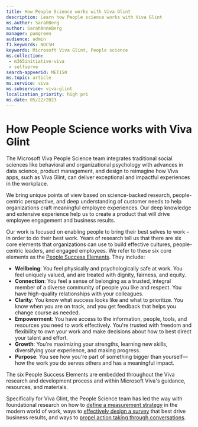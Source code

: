 ```yaml
---
title: How People Science works with Viva Glint
description: Learn how People science works with Viva Glint
ms.author: SarahBerg
author: SarahAnneBerg
manager: pamgreen
audience: admin
f1.keywords: NOCSH
keywords: Microsoft Viva Glint, People science
ms.collection: 
 - m365initiative-viva
 - selfserve
search-appverid: MET150
ms.topic: article
ms.service: viva
ms.subservice: viva-glint
localization_priority: high pri
ms.date: 05/22/2023
---
```


# How People Science works with Viva Glint

The Microsoft Viva People Science team integrates traditional social sciences like behavioral and organizational psychology with advances in data science, product management, and design to reimagine how Viva apps, such as Viva Glint, can deliver exceptional and impactful experiences in the workplace.

We bring unique points of view based on science-backed research, people-centric perspective, and deep understanding of customer needs to help organizations craft meaningful employee experiences. Our deep knowledge and extensive experience help us to create a product that will drive employee engagement and business results.

Our work is focused on enabling people to bring their best selves to work – in order to do their best work. Years of research tell us that there are six core elements that organizations can use to build effective cultures, people-centric leaders, and engaged employees. We refer to these six core elements as the [People Success Elements](https://techcommunity.microsoft.com/t5/viva-glint-blog/the-elements-of-people-success/ba-p/3791765). They include:

- **Wellbeing**: You feel physically and psychologically safe at work. You feel uniquely valued, and are treated with dignity, fairness, and equity.
- **Connection**: You feel a sense of belonging as a trusted, integral member of a diverse community of people you like and respect. You have high-quality relationships with your colleagues.
- **Clarity**: You know what success looks like and what to prioritize. You know when you are on track, and you get feedback that helps you change course as needed.
- **Empowerment**: You have access to the information, people, tools, and resources you need to work effectively. You're trusted with freedom and flexibility to own your work and make decisions about how to best direct your talent and effort.
- **Growth**: You're maximizing your strengths, learning new skills, diversifying your experience, and making progress.
- **Purpose**: You see how you're part of something bigger than yourself—how the work you do serves others and has a meaningful impact.

The six People Success Elements are embedded throughout the Viva research and development process and within Microsoft Viva's guidance, resources, and materials.

Specifically for Viva Glint, the People Science team has led the way with foundational research on how to [define a measurement strategy](https://adoption.microsoft.com/files/viva/glint/Defining-a-measurement-strategy.pdf) in the modern world of work, ways to [effectively design a survey](https://adoption.microsoft.com/files/viva/glint/Survey-design-principles-with-Microsoft-Viva-Glint.pdf) that best drive business results, and ways to [propel action taking through conversations](https://adoption.microsoft.com/files/viva/glint/Propel-action-taking-through-conversations-with-Microsoft-Viva-Glint.pdf).
